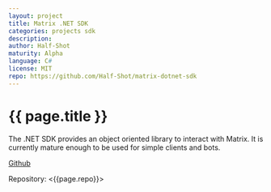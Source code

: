 ```yaml
---
layout: project
title: Matrix .NET SDK
categories: projects sdk
description: 
author: Half-Shot
maturity: Alpha
language: C#
license: MIT
repo: https://github.com/Half-Shot/matrix-dotnet-sdk
---
```


# {{ page.title }}
The .NET SDK provides an object oriented library to interact with Matrix. It is currently mature enough to be used for simple clients and bots.

[Github](https://github.com/Half-Shot/matrix-dotnet-sdk)

Repository: <{{page.repo}}>
